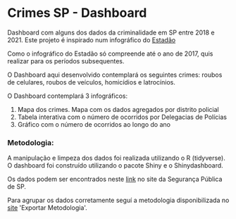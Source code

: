 # Crimes SP - Dashboard

Dashboard com alguns dos dados da criminalidade em SP entre 2018 e 2021.
Este projeto é inspirado num infográfico do [Estadão](https://infograficos.estadao.com.br/cidades/criminalidade-bairro-a-bairro/) 

Como o infográfico do Estadão só compreende até o ano de 2017, quis realizar para os períodos subsequentes.

O Dashboard aqui desenvolvido contemplará os seguintes crimes: roubos de celulares, roubos de veículos, homicídios e latrocínios. 

O Dashboard contemplará 3 infográficos:

1. Mapa dos crimes. Mapa com os dados agregados por distrito policial
2. Tabela interativa com o número de ocorridos por Delegacias de Polícias
3. Gráfico com o número de ocorridos ao longo do ano


### Metodologia:

A manipulação e limpeza dos dados foi realizada utilizando o R (tidyverse). O dashboard foi construído utilizando o pacote Shiny e o Shinydashboard.

Os dados podem ser encontrados neste [link](http://www.ssp.sp.gov.br/transparenciassp/Consulta.aspx) no site da Segurança Pública de SP.


Para agrupar os dados corretamente seguí a metodologia disponibilizada no [site](http://www.ssp.sp.gov.br/transparenciassp/Consulta.aspx) 'Exportar Metodologia'.
